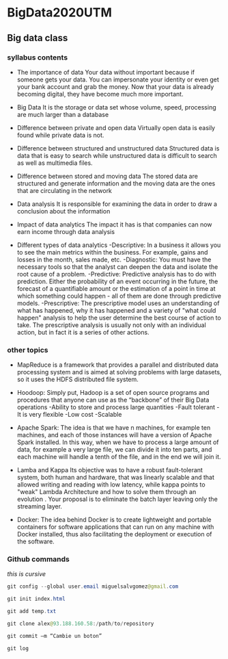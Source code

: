 # BigData2020UTM

## Big data class

### syllabus contents
* The importance of data
Your data without important because if someone gets your data. You can impersonate your identity or even get your bank account and grab the money. Now that your data is already becoming digital, they have become much more important.

* Big Data
It is the storage or data set whose volume, speed, processing are much larger than a database

* Difference between private and open data
Virtually open data is easily found while private data is not.

* Difference between structured and unstructured data
Structured data is data that is easy to search while unstructured data is difficult to search as well as multimedia files.

* Difference between stored and moving data
The stored data are structured and generate information and the moving data are the ones that are circulating in the network

* Data analysis
It is responsible for examining the data in order to draw a conclusion about the information

* Impact of data analytics
The impact it has is that companies can now earn income through data analysis

* Different types of data analytics
-Descriptive: In a business it allows you to see the main metrics within the business. For example, gains and losses in the month, sales made, etc.
-Diagnostic: You must have the necessary tools so that the analyst can deepen the data and isolate the root cause of a problem.
-Predictive: Predictive analysis has to do with prediction. Either the probability of an event occurring in the future, the forecast of a quantifiable amount or the estimation of a point in time at which something could happen - all of them are done through predictive models.
-Prescriptive: The prescriptive model uses an understanding of what has happened, why it has happened and a variety of "what could happen" analysis to help the user determine the best course of action to take. The prescriptive analysis is usually not only with an individual action, but in fact it is a series of other actions.

### other topics

* MapReduce is a framework that provides a parallel and distributed data processing system and is aimed at solving problems with large datasets, so it uses the HDFS distributed file system.

* Hoodoop: Simply put, Hadoop is a set of open source programs and procedures that anyone can use as the “backbone” of their Big Data operations
-Ability to store and process large quantities
-Fault tolerant
-It is very flexible
-Low cost
-Scalable

* Apache Spark: The idea is that we have n machines, for example ten machines, and each of those instances will have a version of Apache Spark installed. In this way, when we have to process a large amount of data, for example a very large file, we can divide it into ten parts, and each machine will handle a tenth of the file, and in the end we will join it.

* Lamba and Kappa
Its objective was to have a robust fault-tolerant system, both human and hardware, that was linearly scalable and that allowed writing and reading with low latency, while kappa points to "weak" Lambda Architecture and how to solve them through an evolution . Your proposal is to eliminate the batch layer leaving only the streaming layer.

* Docker: The idea behind Docker is to create lightweight and portable containers for software applications that can run on any machine with Docker installed, thus also facilitating the deployment or execution of the software.

### Github commands

_this is cursive_


```java
git config --global user.email miguelsalvgomez@gmail.com

git init index.html

git add temp.txt

git clone alex@93.188.160.58:/path/to/repository

git commit –m “Cambie un boton”

git log

```



